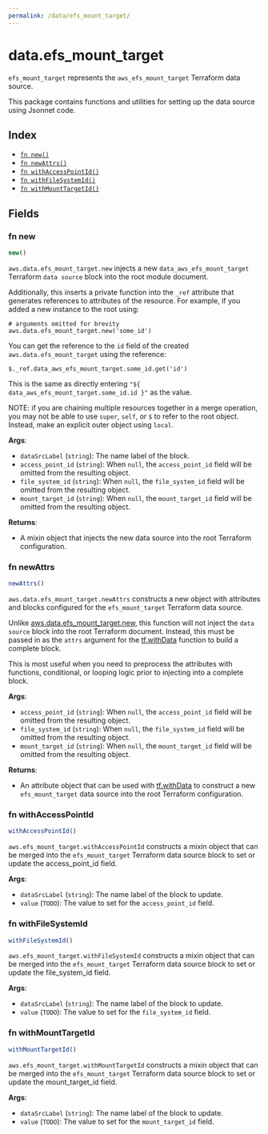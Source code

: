 ```yaml
---
permalink: /data/efs_mount_target/
---
```


# data.efs_mount_target

`efs_mount_target` represents the `aws_efs_mount_target` Terraform data source.



This package contains functions and utilities for setting up the data source using Jsonnet code.


## Index

* [`fn new()`](#fn-new)
* [`fn newAttrs()`](#fn-newattrs)
* [`fn withAccessPointId()`](#fn-withaccesspointid)
* [`fn withFileSystemId()`](#fn-withfilesystemid)
* [`fn withMountTargetId()`](#fn-withmounttargetid)

## Fields

### fn new

```ts
new()
```


`aws.data.efs_mount_target.new` injects a new `data_aws_efs_mount_target` Terraform `data source`
block into the root module document.

Additionally, this inserts a private function into the `_ref` attribute that generates references to attributes of the
resource. For example, if you added a new instance to the root using:

    # arguments omitted for brevity
    aws.data.efs_mount_target.new('some_id')

You can get the reference to the `id` field of the created `aws.data.efs_mount_target` using the reference:

    $._ref.data_aws_efs_mount_target.some_id.get('id')

This is the same as directly entering `"${ data_aws_efs_mount_target.some_id.id }"` as the value.

NOTE: if you are chaining multiple resources together in a merge operation, you may not be able to use `super`, `self`,
or `$` to refer to the root object. Instead, make an explicit outer object using `local`.

**Args**:
  - `dataSrcLabel` (`string`): The name label of the block.
  - `access_point_id` (`string`):  When `null`, the `access_point_id` field will be omitted from the resulting object.
  - `file_system_id` (`string`):  When `null`, the `file_system_id` field will be omitted from the resulting object.
  - `mount_target_id` (`string`):  When `null`, the `mount_target_id` field will be omitted from the resulting object.

**Returns**:
- A mixin object that injects the new data source into the root Terraform configuration.


### fn newAttrs

```ts
newAttrs()
```


`aws.data.efs_mount_target.newAttrs` constructs a new object with attributes and blocks configured for the `efs_mount_target`
Terraform data source.

Unlike [aws.data.efs_mount_target.new](#fn-efsmounttargetnew), this function will not inject the `data source`
block into the root Terraform document. Instead, this must be passed in as the `attrs` argument for the
[tf.withData](https://github.com/tf-libsonnet/core/tree/main/docs#fn-withdata) function to build a complete block.

This is most useful when you need to preprocess the attributes with functions, conditional, or looping logic prior to
injecting into a complete block.

**Args**:
  - `access_point_id` (`string`):  When `null`, the `access_point_id` field will be omitted from the resulting object.
  - `file_system_id` (`string`):  When `null`, the `file_system_id` field will be omitted from the resulting object.
  - `mount_target_id` (`string`):  When `null`, the `mount_target_id` field will be omitted from the resulting object.

**Returns**:
  - An attribute object that can be used with [tf.withData](https://github.com/tf-libsonnet/core/tree/main/docs#fn-withdata) to construct a new `efs_mount_target` data source into the root Terraform configuration.


### fn withAccessPointId

```ts
withAccessPointId()
```

`aws.efs_mount_target.withAccessPointId` constructs a mixin object that can be merged into the `efs_mount_target`
Terraform data source block to set or update the access_point_id field.



**Args**:
  - `dataSrcLabel` (`string`): The name label of the block to update.
  - `value` (`TODO`): The value to set for the `access_point_id` field.


### fn withFileSystemId

```ts
withFileSystemId()
```

`aws.efs_mount_target.withFileSystemId` constructs a mixin object that can be merged into the `efs_mount_target`
Terraform data source block to set or update the file_system_id field.



**Args**:
  - `dataSrcLabel` (`string`): The name label of the block to update.
  - `value` (`TODO`): The value to set for the `file_system_id` field.


### fn withMountTargetId

```ts
withMountTargetId()
```

`aws.efs_mount_target.withMountTargetId` constructs a mixin object that can be merged into the `efs_mount_target`
Terraform data source block to set or update the mount_target_id field.



**Args**:
  - `dataSrcLabel` (`string`): The name label of the block to update.
  - `value` (`TODO`): The value to set for the `mount_target_id` field.
